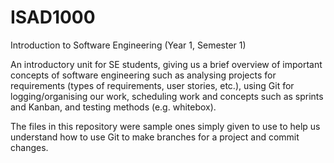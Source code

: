 # ISAD1000
Introduction to Software Engineering (Year 1, Semester 1)

An introductory unit for SE students, giving us a brief overview of important concepts of software engineering such as analysing projects for requirements (types of requirements, user stories, etc.), using Git for logging/organising our work, scheduling work and concepts such as sprints and Kanban, and testing methods (e.g. whitebox).

The files in this repository were sample ones simply given to use to help us understand how to use Git to make branches for a project and commit changes.
